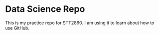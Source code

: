 # Data Science Repo

This is my practice repo for STT2860. I am using it to learn about how to use GitHub.
